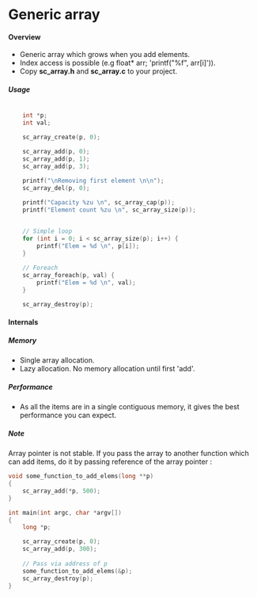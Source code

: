 # Generic array

#### Overview

- Generic array which grows when you add elements.
- Index access is possible (e.g float* arr; 'printf("%f", arr[i]')).
- Copy <b>sc_array.h</b> and <b>sc_array.c</b> to your project.


##### Usage


```c

    int *p;
    int val;

    sc_array_create(p, 0);

    sc_array_add(p, 0);
    sc_array_add(p, 1);
    sc_array_add(p, 3);
    
    printf("\nRemoving first element \n\n");
    sc_array_del(p, 0);

    printf("Capacity %zu \n", sc_array_cap(p));
    printf("Element count %zu \n", sc_array_size(p));


    // Simple loop
    for (int i = 0; i < sc_array_size(p); i++) {
        printf("Elem = %d \n", p[i]);
    }
    
    // Foreach
    sc_array_foreach(p, val) {
        printf("Elem = %d \n", val);
    }

    sc_array_destroy(p);

```
#### Internals

##### Memory
- Single array allocation.
- Lazy allocation. No memory allocation until first 'add'.

##### Performance
- As all the items are in a single contiguous memory, it gives the best  
  performance you can expect.

##### Note

Array pointer is not stable. If you pass the array to another function which  
can add items, do it by passing reference of the array pointer :

```c
void some_function_to_add_elems(long **p)
{
    sc_array_add(*p, 500);
}

int main(int argc, char *argv[])
{
    long *p;

    sc_array_create(p, 0);
    sc_array_add(p, 300);
    
    // Pass via address of p
    some_function_to_add_elems(&p);
    sc_array_destroy(p);
}

```